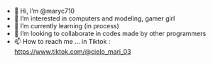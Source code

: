 - 👋 Hi, I’m @maryc710
- 👀 I’m interested in computers and modeling, gamer girl
- 🌱 I’m currently learning (in process)
- 💞️ I’m looking to collaborate in codes made by other programmers
- 📫 How to reach me ... in Tiktok : https://www.tiktok.com/@cielo_mari_03 

<!--- 
maryc710/maryc710 is a ✨ special ✨ repository because its `README.md` (this file) appears on your GitHub profile.
You can click the Preview link to take a look at your changes.
--->
